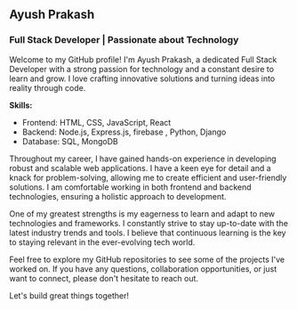 ## Ayush Prakash

### Full Stack Developer  | Passionate about Technology

Welcome to my GitHub profile! I'm Ayush Prakash, a dedicated Full Stack Developer with a strong passion for technology and a constant desire to learn and grow. I love crafting innovative solutions and turning ideas into reality through code.

**Skills:**
- Frontend: HTML, CSS, JavaScript, React
- Backend: Node.js, Express.js, firebase , Python, Django
- Database: SQL, MongoDB

Throughout my career, I have gained hands-on experience in developing robust and scalable web applications. I have a keen eye for detail and a knack for problem-solving, allowing me to create efficient and user-friendly solutions. I am comfortable working in both frontend and backend technologies, ensuring a holistic approach to development.

One of my greatest strengths is my eagerness to learn and adapt to new technologies and frameworks. I constantly strive to stay up-to-date with the latest industry trends and tools. I believe that continuous learning is the key to staying relevant in the ever-evolving tech world.

Feel free to explore my GitHub repositories to see some of the projects I've worked on. If you have any questions, collaboration opportunities, or just want to connect, please don't hesitate to reach out.

Let's build great things together!

